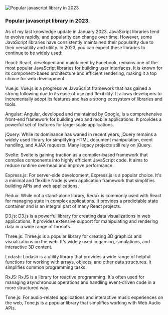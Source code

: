 ![Popular javascript library in 2023](/images/blog-image-5.jpg)

### Popular javascript library in 2023.

As of my last knowledge update in January 2023, JavaScript libraries tend to evolve rapidly, and popularity can change over time. However, some JavaScript libraries have consistently maintained their popularity due to their versatility and utility. In 2023, you can expect these libraries to continue to be widely used:

React: 
React, developed and maintained by Facebook, remains one of the most popular JavaScript libraries for building user interfaces. It is known for its component-based architecture and efficient rendering, making it a top choice for web development.

Vue.js: 
Vue.js is a progressive JavaScript framework that has gained a strong following due to its ease of use and flexibility. It allows developers to incrementally adopt its features and has a strong ecosystem of libraries and tools.

Angular: 
Angular, developed and maintained by Google, is a comprehensive front-end framework for building web and mobile applications. It provides a powerful set of features for large-scale applications.

jQuery: 
While its dominance has waned in recent years, jQuery remains a widely used library for simplifying HTML document manipulation, event handling, and AJAX requests. Many legacy projects still rely on jQuery.

Svelte: 
Svelte is gaining traction as a compiler-based framework that compiles components into highly efficient JavaScript code. It aims to reduce runtime overhead and improve performance.

Express.js: 
For server-side development, Express.js is a popular choice. It's a minimal and flexible Node.js web application framework that simplifies building APIs and web applications.

Redux: 
While not a stand-alone library, Redux is commonly used with React for managing state in complex applications. It provides a predictable state container and is an integral part of many React projects.

D3.js: 
D3.js is a powerful library for creating data visualizations in web applications. It provides extensive support for manipulating and rendering data in a wide range of formats.

Three.js: 
Three.js is a popular library for creating 3D graphics and visualizations on the web. It's widely used in gaming, simulations, and interactive 3D content.

Lodash: 
Lodash is a utility library that provides a wide range of helpful functions for working with arrays, objects, and other data structures. It simplifies common programming tasks.

RxJS:
 RxJS is a library for reactive programming. It's often used for managing asynchronous operations and handling event-driven code in a more structured way.

Tone.js: 
For audio-related applications and interactive music experiences on the web, Tone.js is a popular library that simplifies working with Web Audio APIs.